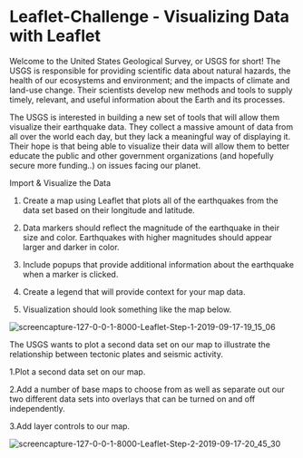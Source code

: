 # Leaflet-Challenge  -   Visualizing Data with Leaflet

Welcome to the United States Geological Survey, or USGS for short! The USGS is responsible for providing scientific data about natural hazards, the health of our ecosystems and environment; and the impacts of climate and land-use change. Their scientists develop new methods and tools to supply timely, relevant, and useful information about the Earth and its processes. 

The USGS is interested in building a new set of tools that will allow them visualize their earthquake data. They collect a massive amount of data from all over the world each day, but they lack a meaningful way of displaying it. Their hope is that being able to visualize their data will allow them to better educate the public and other government organizations (and hopefully secure more funding..) on issues facing our planet.


Import & Visualize the Data

 1. Create a map using Leaflet that plots all of the earthquakes from the data set based on their longitude and latitude.

 2. Data markers should reflect the magnitude of the earthquake in their size and color. Earthquakes with higher magnitudes should         appear larger and darker in color.

 3. Include popups that provide additional information about the earthquake when a marker is clicked.

 4. Create a legend that will provide context for your map data.

 5. Visualization should look something like the map below.
 
 
 ![screencapture-127-0-0-1-8000-Leaflet-Step-1-2019-09-17-19_15_06](https://user-images.githubusercontent.com/49598347/65088636-c0c94280-d97f-11e9-9fe8-a6fdcca51302.png)

The USGS wants to plot a second data set on our map to illustrate the relationship between tectonic plates and seismic activity.
 
 1.Plot a second data set on our map.

 2.Add a number of base maps to choose from as well as separate out our two different data sets into overlays that can be turned on and    off independently.

 3.Add layer controls to our map.
 
 ![screencapture-127-0-0-1-8000-Leaflet-Step-2-2019-09-17-20_45_30](https://user-images.githubusercontent.com/49598347/65097759-684c7200-d98c-11e9-98c9-df938308c26b.png)
